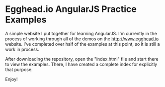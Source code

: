 Egghead.io AngularJS Practice Examples
================

A simple website I put together for learning AngularJS.  I'm currently in the process of working through all of the demos on the http://www.egghead.io website.  I've completed over half of the examples at this point, so it is still a work in process.

After downloading the repository, open the "index.html" file and start there to view the examples.  There, I have created a complete index for explicitly that purpose.

Enjoy!
